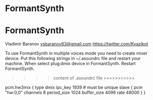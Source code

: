 # FormantSynth
# FormantSynth

Vladimir Baranov
vsbaranov83@gmail.com
https://twitter.com/Kvazikot

To use FormantSynth in multiple voices mode you need to create mixer device.
Put this following strings in  ~/.asoundrc file and restart your machine.
When select plug:dmix device in FormantSynth. Restart FormantSynth.

>>>> content of .asoundrc file >>>>>>>>>>>

pcm.hw3mix {
    type dmix
    ipc_key 1939 # must be unique
    slave {
            pcm "hw:0,0"
            channels 8
            period_size 1024
            buffer_size 4096
            rate 48000
    }
}

>>>>>>>>>>>>>>>>>>>>>>>>>>>>>>>>>>>>>>>>>>
